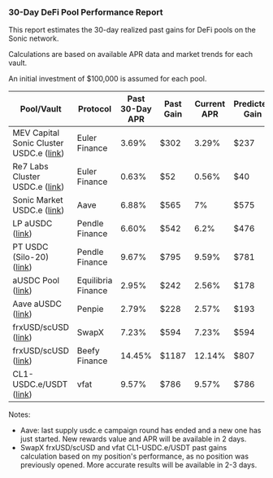 ### 30-Day DeFi Pool Performance Report

This report estimates the 30-day realized past gains for DeFi pools on the Sonic network.

Calculations are based on available APR data and market trends for each vault.

An initial investment of $100,000 is assumed for each pool.

| Pool/Vault                                                                                                                                                      | Protocol           | Past 30-Day APR | Past Gain | Current APR | Predicted Gain |
|-----------------------------------------------------------------------------------------------------------------------------------------------------------------|--------------------|-----------------|-----------|-------------|----------------|
| MEV Capital Sonic Cluster USDC.e ([link](https://app.euler.finance/vault/0x196F3C7443E940911EE2Bb88e019Fd71400349D9?network=sonic))                             | Euler Finance      | 3.69%           | $302      | 3.29%       | $237           |
| Re7 Labs Cluster USDC.e ([link](https://app.euler.finance/vault/0x3D9e5462A940684073EED7e4a13d19AE0Dcd13bc?network=sonic))                                      | Euler Finance      | 0.63%           | $52       | 0.56%       | $40            |
| Sonic Market USDC.e ([link](https://app.aave.com/?marketName=proto_sonic_v3&ref=blog.soniclabs.com))                                                            | Aave               | 6.88%           | $565      | 7%          | $575           |
| LP aUSDC ([link](https://app.pendle.finance/trade/pools/0x3f5ea53d1160177445b1898afbb16da111182418/zap/in?chain=sonic))                                         | Pendle Finance     | 6.60%           | $542      | 6.2%        | $476           |
| PT USDC (Silo-20) ([link](https://app.pendle.finance/trade/markets/0xacfad541698437f6ef0e728c56a50ce35c73cc3e/swap?view=pt&chain=sonic))                        | Pendle Finance     | 9.67%           | $795      | 9.59%       | $781           |
| aUSDC Pool ([link](https://equilibria.fi/stake))                                                                                                                | Equilibria Finance | 2.95%           | $242      | 2.56%       | $178           |
| Aave aUSDC ([link](https://www.pendle.magpiexyz.io/stake))                                                                                                      | Penpie             | 2.79%           | $228      | 2.57%       | $193           |
| frxUSD/scUSD ([link](https://swapx.fi/earn?orderBy=totalValueLockedUSD&orderDirection=desc&orderByCore=totalValueLockedUSD&orderDirectionCore=desc&search=frx)) | SwapX              | 7.23%           | $594      | 7.23%       | $594           |
| frxUSD/scUSD ([link](https://app.beefy.com/vault/swapx-ichi-frxusd-scusd))                                                                                      | Beefy Finance      | 14.45%          | $1187     | 12.14%      | $807           |
| CL1-USDC.e/USDT ([link](https://vfat.io/farm?chainId=146&farmAddress=0xf3ac5aef4116abfd322fdc683420a4fc4b7f2d73&poolId=0))                                      | vfat               | 9.57%           | $786      | 9.57%       | $786           |

Notes:
- Aave: last supply usdc.e campaign round has ended and a new one has just started. New rewards value and APR will be available in 2 days.
- SwapX frxUSD/scUSD and vfat CL1-USDC.e/USDT past gains calculation based on my position's performance, as no position was previously opened. More accurate results will be available in 2-3 days.
